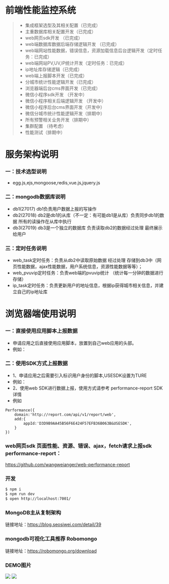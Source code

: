 # 前端性能监控系统

>  * 集成框架选型及其相关配置（已完成）
>  * 主重数据库相关配置开发（已完成）
>  * web网页sdk开发 （已完成）
>  * web端数据库数据后端存储逻辑开发 （已完成）
>  * web端网站性能数据，错误信息，资源加载信息后台逻辑开发（定时任务：已完成）
>  * web端网站PV,UV,IP统计开发（定时任务：已完成）
>  * ip地址库存储逻辑（已完成）
>  * web端上报脚本开发（已完成）
>  * 分城市统计性能逻辑开发（已完成）
>  * 浏览器端后台cms界面开发（已完成）
>  * 微信小程序sdk开发 （开发中）
>  * 微信小程序相关后端逻辑开发 （开发中）
>  * 微信小程序后台cms界面开发（开发中）
>  * 微信分城市统计性能逻辑开发（排期中）
>  * 所有预警相关业务开发（排期中）
>  * 集群配置 （待考虑）
>  * 性能测试（排期中）

# 服务架构说明
### 一：技术选型说明
* egg.js,ejs,mongoose,redis,vue.js,jquery.js

### 二：mongodb数据库说明
* db1(27017) db1负责用户数据上报的写操作
* db2(27018) db2是db1的从库（不一定：有可能db1是从库）负责同步db1的数据 所有的读操作在从库中执行
* db3(27019) db3是一个独立的数据库 负责读取db2的数据经过处理 最终展示给用户

### 三：定时任务说明
* web_task定时任务：负责从db2中读取原始数据 经过处理 存储到db3中（网页性能数据，ajax性能数据，用户系统信息，资源性能数据等等）；
* web_pvuvip定时任务：负责web端的pvuvip统计 （统计每一分钟的数据进行存储）
* ip_task定时任务：负责更新用户的地址信息，根据ip获得城市相关信息，并建立自己的ip地址库

# 浏览器端使用说明
### 一：直接使用应用脚本上报数据
* 申请应用之后直接使用应用脚本，放置到自己web应用的头部。
* 例如：<script src="http://127.0.0.1:7001/api/v1/report/webscript?appId=D3D9B9AA45B56F6E424F57EFB36B063B&USESDK=FALSE"></script>

### 二：使用SDK方式上报数据
* 1、申请应用之后需要引入标识用户身份的脚本,USESDK设置为TURE
* 例如：<script src="http://127.0.0.1:7001/api/v1/report/webscript?USESDK=TRUE"></script>
* 2、使用web SDK进行数据上报，使用方式请参考 performance-report SDK详情
* 例如
```
Performance({
    domain:'http://report.com/api/v1/report/web',
    add:{
        appId:'D3D9B9AA45B56F6E424F57EFB36B063B&USESDK',
    }
})
```
### web网页sdk 页面性能、资源、错误、ajax，fetch请求上报sdk performance-report：
https://github.com/wangweianger/web-performance-report


### 开发
```bash
$ npm i
$ npm run dev
$ open http://localhost:7001/
```

### MongoDB主从复制架构
链接地址：https://blog.seosiwei.com/detail/39

### mongodb可视化工具推荐 Robomongo
链接地址：https://robomongo.org/download

### DEMO图片
![](https://github.com/wangweianger/egg-mongoose-performance-system/blob/master/demo/01.png "")
![](https://github.com/wangweianger/egg-mongoose-performance-system/blob/master/demo/02.png "")
